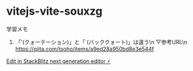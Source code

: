 # vitejs-vite-souxzg

学習メモ
1. 「'(クォーテーション)」と「`(バッククォート)」は違う\n
▽参考URL\n
https://qiita.com/tsoho/items/a9ed28a950bd8e3e544f


[Edit in StackBlitz next generation editor ⚡️](https://stackblitz.com/~/github.com/Red0catmk49/vitejs-vite-souxzg)
